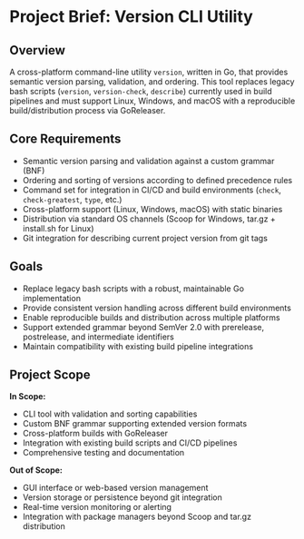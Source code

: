 # Project Brief: Version CLI Utility

## Overview
A cross-platform command-line utility `version`, written in Go, that provides semantic version parsing, validation, and ordering. This tool replaces legacy bash scripts (`version`, `version-check`, `describe`) currently used in build pipelines and must support Linux, Windows, and macOS with a reproducible build/distribution process via GoReleaser.

## Core Requirements
- Semantic version parsing and validation against a custom grammar (BNF)
- Ordering and sorting of versions according to defined precedence rules
- Command set for integration in CI/CD and build environments (`check`, `check-greatest`, `type`, etc.)
- Cross-platform support (Linux, Windows, macOS) with static binaries
- Distribution via standard OS channels (Scoop for Windows, tar.gz + install.sh for Linux)
- Git integration for describing current project version from git tags

## Goals
- Replace legacy bash scripts with a robust, maintainable Go implementation
- Provide consistent version handling across different build environments
- Enable reproducible builds and distribution across multiple platforms
- Support extended grammar beyond SemVer 2.0 with prerelease, postrelease, and intermediate identifiers
- Maintain compatibility with existing build pipeline integrations

## Project Scope
**In Scope:**
- CLI tool with validation and sorting capabilities
- Custom BNF grammar supporting extended version formats
- Cross-platform builds with GoReleaser
- Integration with existing build scripts and CI/CD pipelines
- Comprehensive testing and documentation

**Out of Scope:**
- GUI interface or web-based version management
- Version storage or persistence beyond git integration
- Real-time version monitoring or alerting
- Integration with package managers beyond Scoop and tar.gz distribution